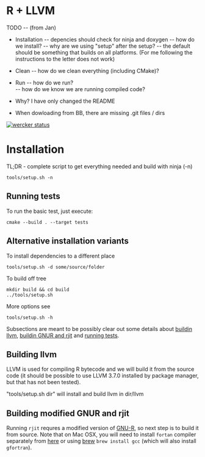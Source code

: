 # R + LLVM

TODO --  (from Jan)

  * Installation -- depencies should check for ninja and doxygen
                 -- how do we install? 
                 -- why are we using "setup" after the setup?
                 -- the default should be something that builds on all platforms. (For me following the instructions to the letter does not work)

  * Clean  --  how do we clean everything (including CMake)?

  * Run -- how do we run?  
        -- how do we know we are running compiled code?

  * Why?  I have only changed the README

  * When dowloading from BB, there are missing .git files / dirs
 
[![wercker status](https://app.wercker.com/status/ba5d6ebd4d90bb4d6a4a9b1f12894063/m "wercker status")](https://app.wercker.com/project/bykey/ba5d6ebd4d90bb4d6a4a9b1f12894063)

# Installation

TL;DR - complete script to get everything needed and build with ninja (-n)
```
tools/setup.sh -n
```

## Running tests

To run the basic test, just execute:

```
cmake --build . --target tests
```

## Alternative installation variants

To install dependencies to a different place
```
tools/setup.sh -d some/source/folder
```

To build off tree
```
mkdir build && cd build
../tools/setup.sh
```

More options see
```
tools/setup.sh -h
```

Subsections are meant to be possibly clear out some details about [buildin llvm](#building-llvm), [buildin GNUR and rjit](#building-modified-gnur-and-rjit) and [running tests](#running-tests). 

## Building llvm

LLVM is used for compiling R bytecode and we will build it from the source code (it should be possible to use LLVM 3.7.0 installed by package manager, but that has not been tested). 

"tools/setup.sh dir" will install and build llvm in dir/llvm 

## Building modified GNUR and rjit

Running `rjit` requres a modified version of [GNU-R](https://bitbucket.org/reactorl/gnur), so next step is to build it from source. Note that on Mac OSX, you will need to install `fortan` compiler separately from [here](https://gcc.gnu.org/wiki/GFortranBinaries#MacOS) or using [brew](http://brew.sh/) `brew install gcc` (which will also install `gfortran`).

